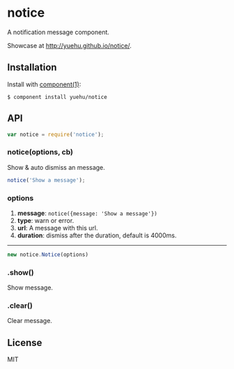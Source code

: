 # notice

A notification message component.

Showcase at <http://yuehu.github.io/notice/>.

## Installation

Install with [component(1)](http://component.io):

    $ component install yuehu/notice

## API

```js
var notice = require('notice');
```

### notice(options, cb)

Show & auto dismiss an message.

```js
notice('Show a message');
```

### options

1. **message**: `notice({message: 'Show a message'})`
2. **type**: warn or error.
3. **url**: A message with this url.
4. **duration**: dismiss after the duration, default is 4000ms.

---

```js
new notice.Notice(options)
```

### .show()

Show message.

### .clear()

Clear message.

## License

  MIT

